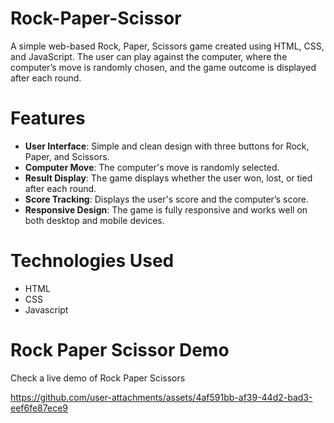 # Rock-Paper-Scissor
A simple web-based Rock, Paper, Scissors game created using HTML, CSS, and JavaScript. The user can play against the computer, where the computer’s move is randomly chosen, and the game outcome is displayed after each round.

# Features
- **User Interface**: Simple and clean design with three buttons for Rock, Paper, and Scissors.
- **Computer Move**: The computer's move is randomly selected.
- **Result Display**: The game displays whether the user won, lost, or tied after each round.
- **Score Tracking**: Displays the user's score and the computer’s score.
- **Responsive Design**: The game is fully responsive and works well on both desktop and mobile devices.

# Technologies Used
- HTML
- CSS
- Javascript

# Rock Paper Scissor Demo
Check a live demo of Rock Paper Scissors

https://github.com/user-attachments/assets/4af591bb-af39-44d2-bad3-eef6fe87ece9
